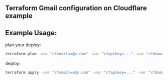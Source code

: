 Terraform Gmail configuration on Cloudflare example
-----

Example Usage:
---

plan your deploy:
```sh
terraform plan -var "cfemail=x@x.com" -var "cfapikey=..." -var "cfdomain=domain.com"
```

deploy:
```sh
terraform apply -var "cfemail=x@x.com" -var "cfapikey=..." -var "cfdomain=domain.com"
```
